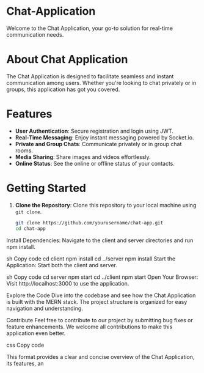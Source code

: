 # Chat-Application

Welcome to the Chat Application, your go-to solution for real-time communication needs.

# About Chat Application

The Chat Application is designed to facilitate seamless and instant communication among users. Whether you're looking to chat privately or in groups, this application has got you covered.

# Features

- **User Authentication**: Secure registration and login using JWT.
- **Real-Time Messaging**: Enjoy instant messaging powered by Socket.io.
- **Private and Group Chats**: Communicate privately or in group chat rooms.
- **Media Sharing**: Share images and videos effortlessly.
- **Online Status**: See the online or offline status of your contacts.

# Getting Started

1. **Clone the Repository**: Clone this repository to your local machine using `git clone`.
   ```sh
   git clone https://github.com/yourusername/chat-app.git
   cd chat-app
Install Dependencies: Navigate to the client and server directories and run npm install.

sh
Copy code
cd client
npm install
cd ../server
npm install
Start the Application: Start both the client and server.

sh
Copy code
cd server
npm start
cd ../client
npm start
Open Your Browser: Visit http://localhost:3000 to use the application.

Explore the Code
Dive into the codebase and see how the Chat Application is built with the MERN stack. The project structure is organized for easy navigation and understanding.

Contribute
Feel free to contribute to our project by submitting bug fixes or feature enhancements. We welcome all contributions to make this application even better.

css
Copy code

This format provides a clear and concise overview of the Chat Application, its features, an
